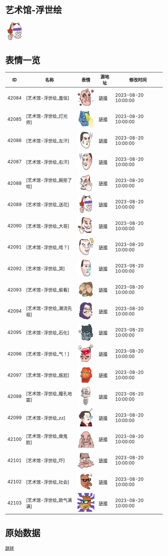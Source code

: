 # 艺术馆-浮世绘

<img src="./cover.png" height="60" alt="cover" />

# 表情一览

|ID|名称|表情|源地址|修改时间|
|----|----|----|----|----|
|42084|[艺术馆-浮世绘_羞怯]|<img src="./pic/042084_%5B艺术馆-浮世绘_羞怯%5D.png" height="60" alt="羞怯"/>|[链接](https://i0.hdslb.com/bfs/garb/c4a328dbb40ae3068b780661b4c47ffd3bfa8a59.png)|2023-08-20 10:00:00|
|42085|[艺术馆-浮世绘_灯光师]|<img src="./pic/042085_%5B艺术馆-浮世绘_灯光师%5D.png" height="60" alt="灯光师"/>|[链接](https://i0.hdslb.com/bfs/garb/c871814cc7f9ec7a880876d30b3524e193737bf8.png)|2023-08-20 10:00:00|
|42086|[艺术馆-浮世绘_左汗]|<img src="./pic/042086_%5B艺术馆-浮世绘_左汗%5D.png" height="60" alt="左汗"/>|[链接](https://i0.hdslb.com/bfs/garb/5e8e4e441023b51c5c018efc4bf5e1bd482c1307.png)|2023-08-20 10:00:00|
|42087|[艺术馆-浮世绘_右汗]|<img src="./pic/042087_%5B艺术馆-浮世绘_右汗%5D.png" height="60" alt="右汗"/>|[链接](https://i0.hdslb.com/bfs/garb/8ef4e1e81032f1770b59ff1d69074c52dd804bb9.png)|2023-08-20 10:00:00|
|42088|[艺术馆-浮世绘_婉拒了哈]|<img src="./pic/042088_%5B艺术馆-浮世绘_婉拒了哈%5D.png" height="60" alt="婉拒了哈"/>|[链接](https://i0.hdslb.com/bfs/garb/037ea2e18d63ff3dfeae15921fc96d16956a674b.png)|2023-08-20 10:00:00|
|42089|[艺术馆-浮世绘_送花]|<img src="./pic/042089_%5B艺术馆-浮世绘_送花%5D.png" height="60" alt="送花"/>|[链接](https://i0.hdslb.com/bfs/garb/99ca1d58d86bce62a7f752bebd5be164c791b420.png)|2023-08-20 10:00:00|
|42090|[艺术馆-浮世绘_大哥]|<img src="./pic/042090_%5B艺术馆-浮世绘_大哥%5D.png" height="60" alt="大哥"/>|[链接](https://i0.hdslb.com/bfs/garb/ab1a69de03783013ecfc2bb639dfd9a7bd4096b9.png)|2023-08-20 10:00:00|
|42091|[艺术馆-浮世绘_唔？]|<img src="./pic/042091_%5B艺术馆-浮世绘_唔？%5D.png" height="60" alt="唔？"/>|[链接](https://i0.hdslb.com/bfs/garb/97a5e7322cdbaab9a487a7c7548c286103380023.png)|2023-08-20 10:00:00|
|42092|[艺术馆-浮世绘_哭]|<img src="./pic/042092_%5B艺术馆-浮世绘_哭%5D.png" height="60" alt="哭"/>|[链接](https://i0.hdslb.com/bfs/garb/c89d6d8d746fd399c348e789734dfdbee8de7bc9.png)|2023-08-20 10:00:00|
|42093|[艺术馆-浮世绘_偷看]|<img src="./pic/042093_%5B艺术馆-浮世绘_偷看%5D.png" height="60" alt="偷看"/>|[链接](https://i0.hdslb.com/bfs/garb/0656c89c9c80dec70ffe100a0592a0a7275aea60.png)|2023-08-20 10:00:00|
|42094|[艺术馆-浮世绘_潮流先祖]|<img src="./pic/042094_%5B艺术馆-浮世绘_潮流先祖%5D.png" height="60" alt="潮流先祖"/>|[链接](https://i0.hdslb.com/bfs/garb/0d72c70a72e2aa462dad08189c63a82afc43ee91.png)|2023-08-20 10:00:00|
|42095|[艺术馆-浮世绘_石化]|<img src="./pic/042095_%5B艺术馆-浮世绘_石化%5D.png" height="60" alt="石化"/>|[链接](https://i0.hdslb.com/bfs/garb/0378d11847b8a5a817e653b0cfba06cb4a1f1cbd.png)|2023-08-20 10:00:00|
|42096|[艺术馆-浮世绘_气！]|<img src="./pic/042096_%5B艺术馆-浮世绘_气！%5D.png" height="60" alt="气！"/>|[链接](https://i0.hdslb.com/bfs/garb/7e7de0ab629d2f0996ca06fc35eb84fde9b1c895.png)|2023-08-20 10:00:00|
|42097|[艺术馆-浮世绘_尴尬]|<img src="./pic/042097_%5B艺术馆-浮世绘_尴尬%5D.png" height="60" alt="尴尬"/>|[链接](https://i0.hdslb.com/bfs/garb/0c60d395806218883888bc754c7c9c6a0bd9b0e2.png)|2023-08-20 10:00:00|
|42098|[艺术馆-浮世绘_瞳孔地震]|<img src="./pic/042098_%5B艺术馆-浮世绘_瞳孔地震%5D.png" height="60" alt="瞳孔地震"/>|[链接](https://i0.hdslb.com/bfs/garb/a204ca1c14f8ecdf7895b4eaeddd18d895353246.png)|2023-08-20 10:00:00|
|42099|[艺术馆-浮世绘_zz]|<img src="./pic/042099_%5B艺术馆-浮世绘_zz%5D.png" height="60" alt="zz"/>|[链接](https://i0.hdslb.com/bfs/garb/61e2d6f30604c6a2b4856fd0e06d874ca9831626.png)|2023-08-20 10:00:00|
|42100|[艺术馆-浮世绘_做鬼脸]|<img src="./pic/042100_%5B艺术馆-浮世绘_做鬼脸%5D.png" height="60" alt="做鬼脸"/>|[链接](https://i0.hdslb.com/bfs/garb/0d7caded89c1f006d33125827f174d35aa8e909d.png)|2023-08-20 10:00:00|
|42101|[艺术馆-浮世绘_吓]|<img src="./pic/042101_%5B艺术馆-浮世绘_吓%5D.png" height="60" alt="吓"/>|[链接](https://i0.hdslb.com/bfs/garb/57c998a7b03d44a63a080a2a7ebd23ed8d9956f6.png)|2023-08-20 10:00:00|
|42102|[艺术馆-浮世绘_社会]|<img src="./pic/042102_%5B艺术馆-浮世绘_社会%5D.png" height="60" alt="社会"/>|[链接](https://i0.hdslb.com/bfs/garb/d2210ff1d42d41c20baa96058baaa927cefda88c.png)|2023-08-20 10:00:00|
|42103|[艺术馆-浮世绘_欧气满满]|<img src="./pic/042103_%5B艺术馆-浮世绘_欧气满满%5D.png" height="60" alt="欧气满满"/>|[链接](https://i0.hdslb.com/bfs/garb/4512cd964d18c6072388d6a07daa73b017156025.png)|2023-08-20 10:00:00|

# 原始数据

[跳转](./raw.json)

